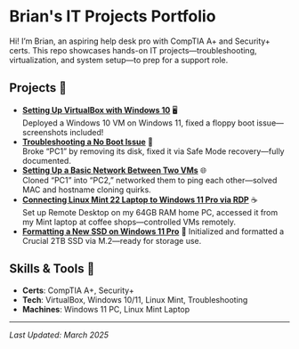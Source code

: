 # Brian's IT Projects Portfolio
Hi! I’m Brian, an aspiring help desk pro with CompTIA A+ and Security+ certs. This repo showcases hands-on IT projects—troubleshooting, virtualization, and system setup—to prep for a support role.

## Projects 📂
- **[Setting Up VirtualBox with Windows 10](setting-up-virtualbox-win10.md)** 🖥️  
  Deployed a Windows 10 VM on Windows 11, fixed a floppy boot issue—screenshots included!
- **[Troubleshooting a No Boot Issue](no-boot-fix.md)** 🔧  
  Broke “PC1” by removing its disk, fixed it via Safe Mode recovery—fully documented.
- **[Setting Up a Basic Network Between Two VMs](networking-vms.md)** 🌐  
  Cloned “PC1” into “PC2,” networked them to ping each other—solved MAC and hostname cloning quirks.
- **[Connecting Linux Mint 22 Laptop to Windows 11 Pro via RDP](rdp-linux-to-win11.md)** ☕  
  Set up Remote Desktop on my 64GB RAM home PC, accessed it from my Mint laptop at coffee shops—controlled VMs remotely.
- **[Formatting a New SSD on Windows 11 Pro](formatting-ssd.md)** 💾
  Initialized and formatted a Crucial 2TB SSD via M.2—ready for storage use.

## Skills & Tools 🔧
- **Certs**: CompTIA A+, Security+
- **Tech**: VirtualBox, Windows 10/11, Linux Mint, Troubleshooting
- **Machines**: Windows 11 PC, Linux Mint Laptop

---
*Last Updated: March 2025*
